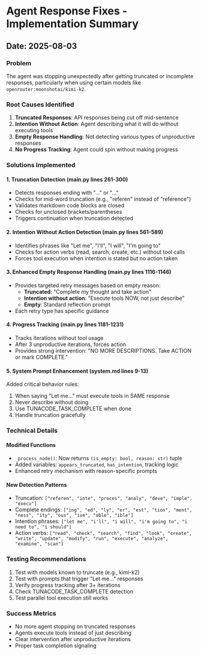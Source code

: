 # Agent Response Fixes - Implementation Summary

## Date: 2025-08-03

### Problem
The agent was stopping unexpectedly after getting truncated or incomplete responses, particularly when using certain models like `openrouter:moonshotai/kimi-k2`.

### Root Causes Identified
1. **Truncated Responses**: API responses being cut off mid-sentence
2. **Intention Without Action**: Agent describing what it will do without executing tools
3. **Empty Response Handling**: Not detecting various types of unproductive responses
4. **No Progress Tracking**: Agent could spin without making progress

### Solutions Implemented

#### 1. Truncation Detection (main.py lines 261-300)
- Detects responses ending with "..." or "…"
- Checks for mid-word truncation (e.g., "referen" instead of "reference")
- Validates markdown code blocks are closed
- Checks for unclosed brackets/parentheses
- Triggers continuation when truncation detected

#### 2. Intention Without Action Detection (main.py lines 561-589)
- Identifies phrases like "Let me", "I'll", "I will", "I'm going to"
- Checks for action verbs (read, search, create, etc.) without tool calls
- Forces tool execution when intention is stated but no action taken

#### 3. Enhanced Empty Response Handling (main.py lines 1116-1146)
- Provides targeted retry messages based on empty reason:
  - **Truncated**: "Complete my thought and take action"
  - **Intention without action**: "Execute tools NOW, not just describe"
  - **Empty**: Standard reflection prompt
- Each retry type has specific guidance

#### 4. Progress Tracking (main.py lines 1181-1231)
- Tracks iterations without tool usage
- After 3 unproductive iterations, forces action
- Provides strong intervention: "NO MORE DESCRIPTIONS. Take ACTION or mark COMPLETE."

#### 5. System Prompt Enhancement (system.md lines 9-13)
Added critical behavior rules:
1. When saying "Let me..." must execute tools in SAME response
2. Never describe without doing
3. Use TUNACODE_TASK_COMPLETE when done
4. Handle truncation gracefully

### Technical Details

#### Modified Functions
- `_process_node()`: Now returns `(is_empty: bool, reason: str)` tuple
- Added variables: `appears_truncated`, `has_intention`, tracking logic
- Enhanced retry mechanism with reason-specific prompts

#### New Detection Patterns
- Truncation: `["referen", "inte", "proces", "analy", "deve", "imple", "execu"]`
- Complete endings: `["ing", "ed", "ly", "er", "est", "tion", "ment", "ness", "ity", "ous", "ive", "able", "ible"]`
- Intention phrases: `["let me", "i'll", "i will", "i'm going to", "i need to", "i should"]`
- Action verbs: `["read", "check", "search", "find", "look", "create", "write", "update", "modify", "run", "execute", "analyze", "examine", "scan"]`

### Testing Recommendations
1. Test with models known to truncate (e.g., kimi-k2)
2. Test with prompts that trigger "Let me..." responses
3. Verify progress tracking after 3+ iterations
4. Check TUNACODE_TASK_COMPLETE detection
5. Test parallel tool execution still works

### Success Metrics
- No more agent stopping on truncated responses
- Agents execute tools instead of just describing
- Clear intervention after unproductive iterations
- Proper task completion signaling
